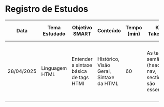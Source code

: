 # Registro de Estudos 

| Data       | Tema Estudado   | Objetivo SMART                                | Conteúdo                               | Tempo (min) | Key Takeaway                                    | Atividades Adicionais                           | Próximos Passos                               | Foco (0–10) | Observação                             |
|------------|-----------------|-----------------------------------------------|----------------------------------------|-------------|-------------------------------------------------|-------------------------------------------------|-----------------------------------------------|-------------|----------------------------------------|
| 28/04/2025 | Linguagem HTML | Entender a sintaxe básica de tags HTMl   | Histórico, Visão Geral, Sintaxe da HTML | 60          | As tags semânticas (header, nav, section) são essenciais | Reunião do projeto Patri-Control               | Praticar criação de estrutura de página com `<header>` e `<footer>` | 8           | Excelente ritmo; manter foco no hands-on |
